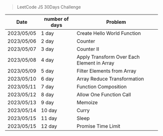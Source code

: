 > LeetCode JS 30Days Challenge


| Date       | number of days | Problem                                    |
|------------|----------------|--------------------------------------------|
| 2023/05/05 | 1 day          | Create Hello World Function                |
| 2023/05/06 | 2 day          | Counter                                    |
| 2023/05/07 | 3 day          | Counter II                                 |
| 2023/05/08 | 4 day          | Apply Transform Over Each Element in Array |
| 2023/05/09 | 5 day          | Filter Elements from Array                 |
| 2023/05/10 | 6 day          | Array Reduce Transformation                |
| 2023/05/11 | 7 day          | Function Composition                       |
| 2023/05/12 | 8 day          | Allow One Function Call                    |
| 2023/05/13 | 9 day          | Memoize                                    |
| 2023/05/14 | 10 day         | Curry                                      |
| 2023/05/15 | 11 day         | Sleep                                      |
| 2023/05/15 | 12 day         | Promise Time Limit                                     |


